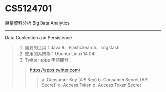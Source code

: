 # CS5124701
巨量資料分析 Big Data Analytics

---------------------------------------
Data Coolection and Persistence

>1. 需要的工具：Java 8、ElasticSearch、Logstash
>2. 使用的系統為：Ubuntu Linux 14.04
>3. Twitter apps 申請開發：
>>https://apps.twitter.com/
>>>a. Consumer Key (API Key)
>>>b. Consumer Secret (API Secret)
>>>c. Access Token
>>>d. Access Token Secret
